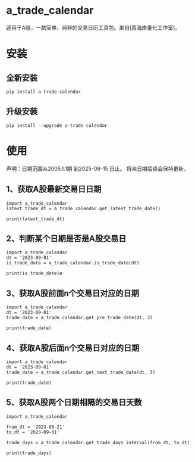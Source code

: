 # a_trade_calendar

适用于A股，一款简单、纯粹的交易日历工具包。来自[西海岸量化工作室]。

# 安装

## 全新安装

```
pip install a-trade-calendar
```

## 升级安装

```
pip install --upgrade a-trade-calendar
```

# 使用

声明：日期范围从2005.1.1期 到2025-08-15 日止。
将来日期后续会保持更新。

## 1、获取A股最新交易日日期

```
import a_trade_calendar
latest_trade_dt = a_trade_calendar.get_latest_trade_date()

print(latest_trade_dt)
```

## 2、判断某个日期是否是A股交易日

```
import a_trade_calendar
dt = '2023-09-01'
is_trade_date = a_trade_calendar.is_trade_date(dt)

print(is_trade_date)ø
```

## 3、获取A股前面n个交易日对应的日期

```
import a_trade_calendar
dt = '2023-09-01'
trade_date = a_trade_calendar.get_pre_trade_date(dt, 3)

print(trade_date)
```

## 4、获取A股后面n个交易日对应的日期

```
import a_trade_calendar
dt = '2023-09-01'
trade_date = a_trade_calendar.get_next_trade_date(dt, 3)

print(trade_date)
```

## 5、获取A股两个日期相隔的交易日天数

```
import a_trade_calendar

from_dt = '2023-08-21'
to_dt = '2023-09-01'

trade_days = a_trade_calendar.get_trade_days_interval(from_dt, to_dt)

print(trade_days)
```

